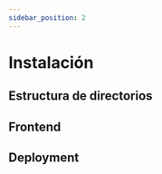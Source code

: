 ```yaml
---
sidebar_position: 2
---
```


# Instalación


## Estructura de directorios

## Frontend

## Deployment
